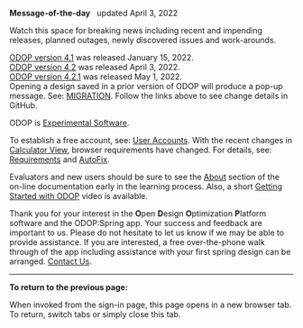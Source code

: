**Message-of-the-day** &nbsp; updated April 3, 2022   

Watch this space for breaking news 
including recent and impending releases, planned outages, newly discovered issues and work-arounds.  

[ODOP version 4.1](https://github.com/thegrumpys/odop/milestone/37?closed=1) was released January 15, 2022.  
[ODOP version 4.2](https://github.com/thegrumpys/odop/milestone/55?closed=1) was released April 3, 2022.  
[ODOP version 4.2.1](https://github.com/thegrumpys/odop/milestone/56?closed=1) was released May 1, 2022.  
Opening a design saved in a prior version of ODOP will produce a pop-up message.
See: [MIGRATION](http://odop.herokuapp.com/docs/Help/terminology.html#migration). 
Follow the links above to see change details in GitHub.  

ODOP is [Experimental Software](http://odop.herokuapp.com/docs/About/experimental.html).  

To establish a free account, see: [User Accounts](http://odop.herokuapp.com/docs/About/userAccounts.html). 
With the recent changes in [Calculator View](http://odop.herokuapp.com/docs/Help/menus.html#ViewCalculator), 
browser requirements have changed. 
For details, see: [Requirements](http://odop.herokuapp.com/docs/About/requirements.html) 
and [AutoFix](http://odop.herokuapp.com/docs/Help/terminology.html#autoFix). 

Evaluators and new users should be sure to see the [About](http://odop.herokuapp.com/docs/About) section 
of the on-line documentation early in the learning process. 
Also, a short [Getting Started with ODOP](https://www.youtube.com/watch?v=JS-8Z1Ct0aI) video is available.

Thank you for your interest in the **O**pen **D**esign **O**ptimization **P**latform software and the ODOP:Spring app. 
Your success and feedback are important to us. 
Please do not hesitate to let us know if we may be able to provide assistance. 
If you are interested, 
a free over-the-phone walk through of the app including assistance with your first spring design can be arranged. 
[Contact Us](http://odop.herokuapp.com/docs/About/ContactUs.html).   

___

**To return to the previous page:**  

When invoked from the sign-in page, 
this page opens in a new browser tab.
To return, switch tabs or simply close this tab.
 
<!---
Comment
[ODOP version 4.0.7](https://github.com/thegrumpys/odop/milestone/51?closed=1) was released November 12, 2021.   
-->
 